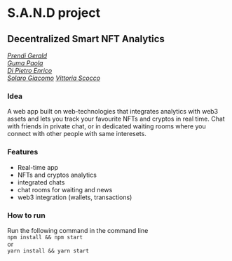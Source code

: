 # S.A.N.D project
## Decentralized Smart NFT Analytics

[*Prendi Gerald*](https://github.com/GPrendi30)  
[*Guma Paola*](https://github.com/paolaguma)  
[*Di Pietro Enrico*](https://github.com/dipiee)  
[*Solaro Giacomo*](https://github.com/Solargi) 
[*Vittoria Scocco*](https://github.com/Vitto28)

### Idea
 A web app built on web-technologies that integrates analytics with web3 assets and lets you track your favourite NFTs and cryptos in real time. Chat with friends in private chat, or in dedicated waiting rooms where you connect with other people with same interesets.

### Features
* Real-time app
* NFTs and cryptos analytics
* integrated chats
* chat rooms for waiting and news
* web3 integration (wallets, transactions)

### How to run
Run the following command in the command line  
<code>npm install && npm start</code>  
or  
<code>yarn install && yarn start</code>
